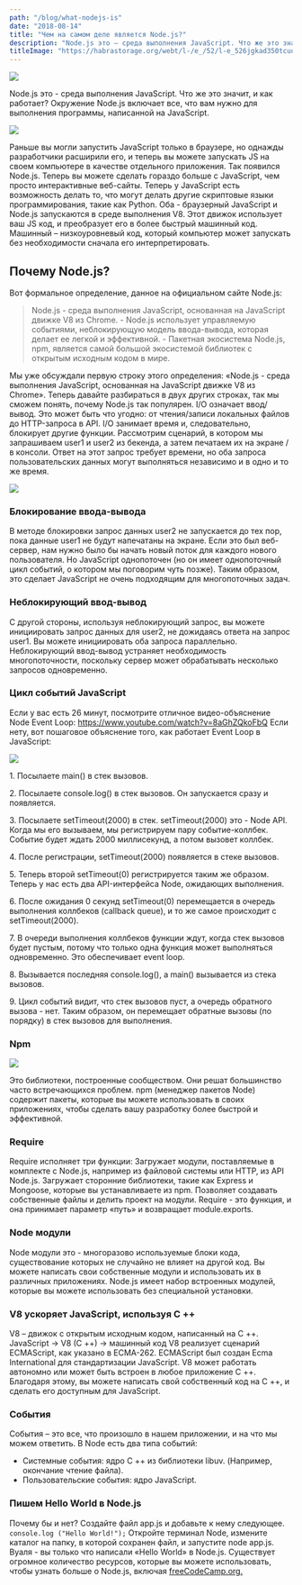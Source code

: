 ```yaml
---
path: "/blog/what-nodejs-is"
date: "2018-08-14"
title: "Чем на самом деле является Node.js?"
description: "Node.js это — среда выполнения JavaScript. Что же это значит, и как работает?"
titleImage: "https://habrastorage.org/webt/l-/e_/52/l-e_526jgkad350tcuoiup8cm3e.png"
---
```


![](https://habrastorage.org/webt/l-/e_/52/l-e_526jgkad350tcuoiup8cm3e.png) 

Node.js это - среда выполнения JavaScript. Что же это значит, и как работает? Окружение Node.js включает все, что вам нужно для выполнения программы, написанной на JavaScript. <cut>

![](https://habrastorage.org/webt/dk/sq/o7/dksqo7scsztppufvmkn5yfb_cva.png) 

Раньше вы могли запустить JavaScript только в браузере, но однажды разработчики расширили его, и теперь вы можете запускать JS на своем компьютере в качестве отдельного приложения. Так появился Node.js. Теперь вы можете сделать гораздо больше с JavaScript, чем просто интерактивные веб-сайты. Теперь у JavaScript есть возможность делать то, что могут делать другие скриптовые языки программирования, такие как Python. Оба - браузерный JavaScript и Node.js запускаются в среде выполнения V8\. Этот движок использует ваш JS код, и преобразует его в более быстрый машинный код. Машинный – низкоуровневый код, который компьютер может запускать без необходимости сначала его интерпретировать.

## Почему Node.js?

Вот формальное определение, данное на официальном сайте Node.js:

>  Node.js - среда выполнения JavaScript, основанная на JavaScript движке V8 из Chrome. - Node.js использует управляемую событиями, неблокирующую модель ввода-вывода, которая делает ее легкой и эффективной. - Пакетная экосистема Node.js, npm, является самой большой экосистемой библиотек с открытым исходным кодом в мире.

Мы уже обсуждали первую строку этого определения: «Node.js - среда выполнения JavaScript, основанная на JavaScript движке V8 из Chrome». Теперь давайте разбираться в двух других строках, так мы сможем понять, почему Node.js так популярен. I/O означает ввод/вывод. Это может быть что угодно: от чтения/записи локальных файлов до HTTP-запроса в API. I/O занимает время и, следовательно, блокирует другие функции. Рассмотрим сценарий, в котором мы запрашиваем user1 и user2 из бекенда, а затем печатаем их на экране / в консоли. Ответ на этот запрос требует времени, но оба запроса пользовательских данных могут выполняться независимо и в одно и то же время. 

![](https://habrastorage.org/webt/cu/3j/gm/cu3jgmhfru5w50kocs-dqg8-9_k.png)

### Блокирование ввода-вывода

В методе блокировки запрос данных user2 не запускается до тех пор, пока данные user1 не будут напечатаны на экране. Если это был веб-сервер, нам нужно было бы начать новый поток для каждого нового пользователя. Но JavaScript однопоточен (но он имеет однопоточный цикл событий, о котором мы поговорим чуть позже). Таким образом, это сделает JavaScript не очень подходящим для многопоточных задач.

### Неблокирующий ввод-вывод

С другой стороны, используя неблокирующий запрос, вы можете инициировать запрос данных для user2, не дожидаясь ответа на запрос user1\. Вы можете инициировать оба запроса параллельно. Неблокирующий ввод-вывод устраняет необходимость многопоточности, поскольку сервер может обрабатывать несколько запросов одновременно.

### Цикл событий JavaScript

Если у вас есть 26 минут, посмотрите отличное видео-объяснение Node Event Loop: <oembed>https://www.youtube.com/watch?v=8aGhZQkoFbQ</oembed> Если нету, вот пошаговое объяснение того, как работает Event Loop в JavaScript: 

![](https://habrastorage.org/webt/cj/kq/jm/cjkqjmjx1su97rhpflltovmbpva.png) 


1\. Посылаете main() в стек вызовов. 

2\. Посылаете console.log() в стек вызовов. Он запускается сразу и появляется. 

3\. Посылаете setTimeout(2000) в стек. setTimeout(2000) это - Node API. Когда мы его вызываем, мы регистрируем пару событие-коллбек. Событие будет ждать 2000 миллисекунд, а потом вызовет коллбек. 

4\. После регистрации, setTimeout(2000) появляется в стеке вызовов. 

5\. Теперь второй setTimeout(0) регистрируется таким же образом. Теперь у нас есть два API-интерфейса Node, ожидающих выполнения. 

6\. После ожидания 0 секунд setTimeout(0) перемещается в очередь выполнения коллбеков (callback queue), и то же самое происходит с setTimeout(2000). 

7\. В очереди выполнения коллбеков функции ждут, когда стек вызовов будет пустым, потому что только одна функция может выполняться одновременно. Это обеспечивает event loop. 

8\. Вызывается последняя console.log(), а main() вызывается из стека вызовов. 

9\. Цикл событий видит, что стек вызовов пуст, а очередь обратного вызова - нет. Таким образом, он перемещает обратные вызовы (по порядку) в стек вызовов для выполнения.

### Npm


![](https://habrastorage.org/webt/bx/zk/wy/bxzkwyti-qyde7en1-ieclcsp9k.png) 

Это библиотеки, построенные сообществом. Они решат большинство часто встречающихся проблем. npm (менеджер пакетов Node) содержит пакеты, которые вы можете использовать в своих приложениях, чтобы сделать вашу разработку более быстрой и эффективной.

### Require

Require исполняет три функции: Загружает модули, поставляемые в комплекте с Node.js, например из файловой системы или HTTP, из API Node.js. Загружает сторонние библиотеки, такие как Express и Mongoose, которые вы устанавливаете из npm. Позволяет создавать собственные файлы и делить проект на модули. Require - это функция, и она принимает параметр «путь» и возвращает module.exports.

### Node модули

Node модули это - многоразово используемые блоки кода, существование которых не случайно не влияет на другой код. Вы можете написать свои собственные модули и использовать их в различных приложениях. Node.js имеет набор встроенных модулей, которые вы можете использовать без специальной установки.

### V8 ускоряет JavaScript, используя C ++

V8 – движок с открытым исходным кодом, написанный на C ++. JavaScript -> V8 (C ++) -> машинный код V8 реализует сценарий ECMAScript, как указано в ECMA-262\. ECMAScript был создан Ecma International для стандартизации JavaScript. V8 может работать автономно или может быть встроен в любое приложение C ++. Благодаря этому, вы можете написать свой собственный код на C ++, и сделать его доступным для JavaScript.

### События

События – это все, что произошло в нашем приложении, и на что мы можем ответить. В Node есть два типа событий:

*   Системные события: ядро C ++ из библиотеки libuv. (Например, окончание чтение файла).
*   Пользовательские события: ядро JavaScript.

### Пишем Hello World в Node.js

Почему бы и нет? Создайте файл app.js и добавьте к нему следующее. `console.log ("Hello World!");` Откройте терминал Node, измените каталог на папку, в которой сохранен файл, и запустите node app.js. Вуаля - вы только что написали «Hello World» в Node.js. Существует огромное количество ресурсов, которые вы можете использовать, чтобы узнать больше о Node.js, включая [freeCodeCamp.org.](https://www.freecodecamp.com/)</cut>
